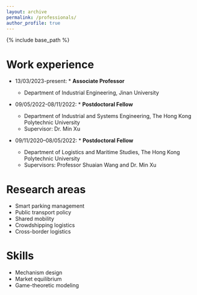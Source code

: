 ```yaml
---
layout: archive
permalink: /professionals/
author_profile: true
---
```


{% include base_path %}

Work experience
======
* 13/03/2023-present: * **Associate Professor**
  * Department of Industrial Engineering, Jinan University

* 09/05/2022-08/11/2022: * **Postdoctoral Fellow**
  * Department of Industrial and Systems Engineering, The Hong Kong Polytechnic University
  * Supervisor: Dr. Min Xu

* 09/11/2020–08/05/2022: * **Postdoctoral Fellow**
  * Department of Logistics and Maritime Studies, The Hong Kong Polytechnic University
  * Supervisors: Professor Shuaian Wang and Dr. Min Xu

Research areas
======
* Smart parking management
* Public transport policy
* Shared mobility
* Crowdshipping logistics
* Cross-border logistics

Skills
======
* Mechanism design
* Market equilibrium 
* Game-theoretic modeling
